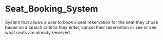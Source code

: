 # Seat_Booking_System

System that allows a user to book a seat reservation for the seat they chose based on a search criteria they enter, cancel their reservation or see or see what seats 
are already reserved.
